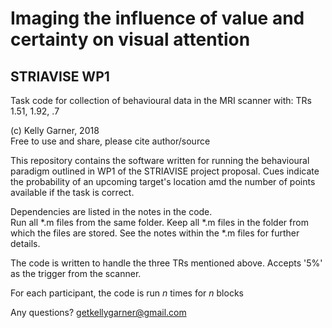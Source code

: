 # Imaging the influence of value and certainty on visual attention  
## STRIAVISE WP1

Task code for collection of behavioural data in the MRI scanner with: 
TRs 1.51, 1.92, .7 

(c) Kelly Garner, 2018  
Free to use and share, please cite author/source  

This repository contains the software written for running the behavioural paradigm outlined in WP1 of the STRIAVISE project proposal. Cues indicate the probability of an upcoming target's location amd the number of points available if the task is correct.   

Dependencies are listed in the notes in the code.  
Run all *.m files from the same folder. Keep all *.m files in the folder from which the files are stored. See the notes within the *.m files for further details.  

The code is written to handle the three TRs mentioned above. Accepts '5%' as the trigger from the scanner.  

For each participant, the code is run _n_ times for _n_ blocks

Any questions? getkellygarner@gmail.com  


